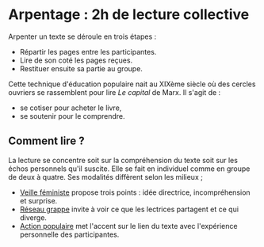 # Arpentage : 2h de lecture collective

Arpenter un texte se déroule en trois étapes :
* Répartir les pages entre les participantes.
* Lire de son coté les pages reçues.
* Restituer ensuite sa partie au groupe.

Cette technique d'éducation populaire nait au XIXème siècle où des cercles ouvriers se rassemblent pour lire _Le capital_ de Marx. Il s'agit de :
* se cotiser pour acheter le livre,
* se soutenir pour le comprendre.

## Comment lire ?

La lecture se concentre soit sur la compréhension du texte soit sur les échos personnels qu'il suscite.
Elle se fait en individuel comme en groupe de deux à quatre. Ses modalités diffèrent selon les milieux ;
* [Veille féministe](https://www.facebook.com/laveillefeministe/) propose trois points : idée directrice, incompréhension et surprise.
* [Réseau grappe](https://www.reseaugrappe.org/arpentage-technique-de-lecture-et-danalyse-collective/) invite à voir ce que les lectrices partagent et ce qui diverge.
* [Action populaire](https://infos.actionpopulaire.fr/fiches/organiser-un-arpentage/) met l'accent sur le lien du texte avec l'expérience personnelle des participantes.
